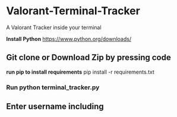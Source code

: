 # Valorant-Terminal-Tracker
A Valorant Tracker inside your terminal

**Install Python**
https://www.python.org/downloads/


## Git clone or Download Zip by pressing code

**run pip to install requirements**
pip install -r requirements.txt

### Run python terminal_tracker.py

## Enter username including #
